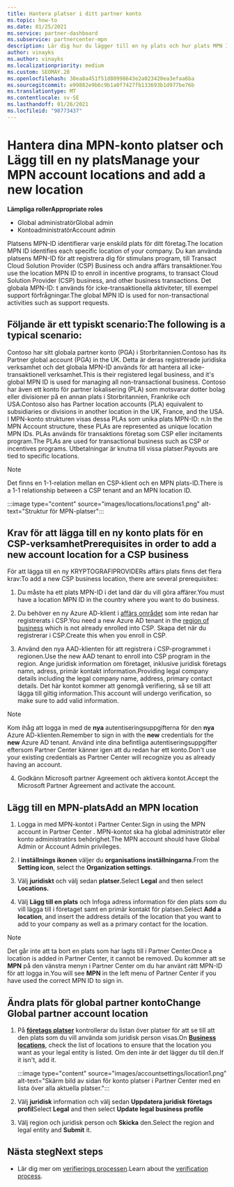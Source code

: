 ```yaml
---
title: Hantera platser i ditt partner konto
ms.topic: how-to
ms.date: 01/25/2021
ms.service: partner-dashboard
ms.subservice: partnercenter-mpn
description: Lär dig hur du lägger till en ny plats och hur plats MPN ID används i stimulans program, CSP-verksamhet, prenumerationer och andra transaktioner.
author: vinayks
ms.author: vinayks
ms.localizationpriority: medium
ms.custom: SEOMAY.20
ms.openlocfilehash: 38ea8a451f51d80998643e2a023420ea3efaa6ba
ms.sourcegitcommit: e99882e9b6c9b1a0f7427fb133693b1d977be76b
ms.translationtype: MT
ms.contentlocale: sv-SE
ms.lasthandoff: 01/26/2021
ms.locfileid: "98773437"
---
```

# <a name="manage-your-mpn-account-locations-and-add-a-new-location"></a><span data-ttu-id="7be85-103">Hantera dina MPN-konto platser och Lägg till en ny plats</span><span class="sxs-lookup"><span data-stu-id="7be85-103">Manage your MPN account locations and add a new location</span></span>


<span data-ttu-id="7be85-104">**Lämpliga roller**</span><span class="sxs-lookup"><span data-stu-id="7be85-104">**Appropriate roles**</span></span>

- <span data-ttu-id="7be85-105">Global administratör</span><span class="sxs-lookup"><span data-stu-id="7be85-105">Global admin</span></span>
- <span data-ttu-id="7be85-106">Kontoadministratör</span><span class="sxs-lookup"><span data-stu-id="7be85-106">Account admin</span></span>

<span data-ttu-id="7be85-107">Platsens MPN-ID identifierar varje enskild plats för ditt företag.</span><span class="sxs-lookup"><span data-stu-id="7be85-107">The location MPN ID identifies each specific location of your company.</span></span> <span data-ttu-id="7be85-108">Du kan använda platsens MPN-ID för att registrera dig för stimulans program, till Transact Cloud Solution Provider (CSP) Business och andra affärs transaktioner.</span><span class="sxs-lookup"><span data-stu-id="7be85-108">You use the location MPN ID to enroll in incentive programs, to transact Cloud Solution Provider (CSP) business, and other business transactions.</span></span> <span data-ttu-id="7be85-109">Det globala MPN-ID: t används för icke-transaktionella aktiviteter, till exempel support förfrågningar.</span><span class="sxs-lookup"><span data-stu-id="7be85-109">The global MPN ID is used for non-transactional activities such as support requests.</span></span>

## <a name="the-following-is-a-typical-scenario"></a><span data-ttu-id="7be85-110">Följande är ett typiskt scenario:</span><span class="sxs-lookup"><span data-stu-id="7be85-110">The following is a typical scenario:</span></span>

<span data-ttu-id="7be85-111">Contoso har sitt globala partner konto (PGA) i Storbritannien.</span><span class="sxs-lookup"><span data-stu-id="7be85-111">Contoso has its Partner global account (PGA) in the UK.</span></span> <span data-ttu-id="7be85-112">Detta är deras registrerade juridiska verksamhet och det globala MPN-ID används för att hantera all icke-transaktionell verksamhet.</span><span class="sxs-lookup"><span data-stu-id="7be85-112">This is their registered legal business, and it's global MPN ID is used for managing all non-transactional business.</span></span> <span data-ttu-id="7be85-113">Contoso har även ett konto för partner lokalisering (PLA) som motsvarar dotter bolag eller divisioner på en annan plats i Storbritannien, Frankrike och USA.</span><span class="sxs-lookup"><span data-stu-id="7be85-113">Contoso also has Partner location accounts (PLA) equivalent to subsidiaries or divisions in another location in the UK, France, and the USA.</span></span> <span data-ttu-id="7be85-114">I MPN-konto strukturen visas dessa PLAs som unika plats MPN-ID: n.</span><span class="sxs-lookup"><span data-stu-id="7be85-114">In the MPN Account structure, these PLAs are represented as unique location MPN IDs.</span></span> <span data-ttu-id="7be85-115">PLAs används för transaktions företag som CSP eller incitaments program.</span><span class="sxs-lookup"><span data-stu-id="7be85-115">The PLAs are used for transactional business such as CSP or incentives programs.</span></span> <span data-ttu-id="7be85-116">Utbetalningar är knutna till vissa platser.</span><span class="sxs-lookup"><span data-stu-id="7be85-116">Payouts are tied to specific locations.</span></span> 

>[!NOTE]
><span data-ttu-id="7be85-117">Det finns en 1-1-relation mellan en CSP-klient och en MPN plats-ID.</span><span class="sxs-lookup"><span data-stu-id="7be85-117">There is a 1-1 relationship between a CSP tenant and an MPN location ID.</span></span>

:::image type="content" source="images/locations/locations1.png" alt-text="Struktur för MPN-platser":::

## <a name="prerequisites-in-order-to-add-a-new-account-location-for-a-csp-business"></a><span data-ttu-id="7be85-119">Krav för att lägga till en ny konto plats för en CSP-verksamhet</span><span class="sxs-lookup"><span data-stu-id="7be85-119">Prerequisites in order to add a new account location for a CSP business</span></span>

<span data-ttu-id="7be85-120">För att lägga till en ny KRYPTOGRAFIPROVIDERs affärs plats finns det flera krav:</span><span class="sxs-lookup"><span data-stu-id="7be85-120">To add a new CSP business location, there are several prerequisites:</span></span>

1. <span data-ttu-id="7be85-121">Du måste ha ett plats MPN-ID i det land där du vill göra affärer.</span><span class="sxs-lookup"><span data-stu-id="7be85-121">You must have a location MPN ID in the country where you want to do business.</span></span>

1. <span data-ttu-id="7be85-122">Du behöver en ny Azure AD-klient i [affärs området](regional-authorization-overview.md) som inte redan har registrerats i CSP.</span><span class="sxs-lookup"><span data-stu-id="7be85-122">You need a new Azure AD tenant in the [region of business](regional-authorization-overview.md) which is not already enrolled into CSP.</span></span> <span data-ttu-id="7be85-123">Skapa det när du registrerar i CSP.</span><span class="sxs-lookup"><span data-stu-id="7be85-123">Create this when you enroll in CSP.</span></span>
 
3. <span data-ttu-id="7be85-124">Använd den nya AAD-klienten för att registrera i CSP-programmet i regionen.</span><span class="sxs-lookup"><span data-stu-id="7be85-124">Use the new AAD tenant to enroll into CSP program in the region.</span></span>
<span data-ttu-id="7be85-125">Ange juridisk information om företaget, inklusive juridisk företags namn, adress, primär kontakt information.</span><span class="sxs-lookup"><span data-stu-id="7be85-125">Providing legal company details including the legal company name, address, primary contact details.</span></span> <span data-ttu-id="7be85-126">Det här kontot kommer att genomgå verifiering, så se till att lägga till giltig information.</span><span class="sxs-lookup"><span data-stu-id="7be85-126">This account will undergo verification, so make sure to add valid information.</span></span>

>[!NOTE] 
 ><span data-ttu-id="7be85-127">Kom ihåg att logga in med de **nya** autentiseringsuppgifterna för den **nya** Azure AD-klienten.</span><span class="sxs-lookup"><span data-stu-id="7be85-127">Remember to sign in with the **new** credentials for the **new** Azure AD tenant.</span></span> <span data-ttu-id="7be85-128">Använd inte dina befintliga autentiseringsuppgifter eftersom Partner Center känner igen att du redan har ett konto.</span><span class="sxs-lookup"><span data-stu-id="7be85-128">Don't use your existing credentials as Partner Center will recognize you as already having an account.</span></span>

4. <span data-ttu-id="7be85-129">Godkänn Microsoft partner Agreement och aktivera kontot.</span><span class="sxs-lookup"><span data-stu-id="7be85-129">Accept the Microsoft Partner Agreement and activate the account.</span></span>

## <a name="add-an-mpn-location"></a><span data-ttu-id="7be85-130">Lägg till en MPN-plats</span><span class="sxs-lookup"><span data-stu-id="7be85-130">Add an MPN location</span></span>

1. <span data-ttu-id="7be85-131">Logga in med MPN-kontot i Partner Center.</span><span class="sxs-lookup"><span data-stu-id="7be85-131">Sign in using the MPN account in Partner Center .</span></span> <span data-ttu-id="7be85-132">MPN-kontot ska ha global administratör eller konto administratörs behörighet.</span><span class="sxs-lookup"><span data-stu-id="7be85-132">The MPN account should have Global Admin or Account Admin privileges.</span></span> 

1. <span data-ttu-id="7be85-133">I **inställnings ikonen** väljer du **organisations inställningarna**.</span><span class="sxs-lookup"><span data-stu-id="7be85-133">From the **Setting icon**, select the **Organization settings**.</span></span>

2. <span data-ttu-id="7be85-134">Välj **juridiskt** och välj sedan **platser.**</span><span class="sxs-lookup"><span data-stu-id="7be85-134">Select **Legal** and then select **Locations.**</span></span>

3. <span data-ttu-id="7be85-135">Välj **Lägg till en plats** och Infoga adress information för den plats som du vill lägga till i företaget samt en primär kontakt för platsen.</span><span class="sxs-lookup"><span data-stu-id="7be85-135">Select **Add a location**, and insert the address details of the location that you want to add to your company as well as a primary contact for the location.</span></span>

> [!NOTE]
> <span data-ttu-id="7be85-136">Det går inte att ta bort en plats som har lagts till i Partner Center.</span><span class="sxs-lookup"><span data-stu-id="7be85-136">Once a location is added in Partner Center, it cannot be removed.</span></span> <span data-ttu-id="7be85-137">Du kommer att se **MPN** på den vänstra menyn i Partner Center om du har använt rätt MPN-ID för att logga in.</span><span class="sxs-lookup"><span data-stu-id="7be85-137">You will see **MPN** in the left menu of Partner Center if you have used the correct MPN ID to sign in.</span></span>

## <a name="change-global-partner-account-location"></a><span data-ttu-id="7be85-138">Ändra plats för global partner konto</span><span class="sxs-lookup"><span data-stu-id="7be85-138">Change Global partner account location</span></span>

1. <span data-ttu-id="7be85-139">På **[företags platser](https://partner.microsoft.com/dashboard/account/v3/organization/legalinfo#mpn)** kontrollerar du listan över platser för att se till att den plats som du vill använda som juridisk person visas.</span><span class="sxs-lookup"><span data-stu-id="7be85-139">On **[Business locations](https://partner.microsoft.com/dashboard/account/v3/organization/legalinfo#mpn)**, check the list of locations to ensure that the location you want as your legal entity is listed.</span></span> <span data-ttu-id="7be85-140">Om den inte är det lägger du till den.</span><span class="sxs-lookup"><span data-stu-id="7be85-140">If it isn't, add it.</span></span>

   :::image type="content" source="images/accountsettings/location1.png" alt-text="Skärm bild av sidan för konto platser i Partner Center med en lista över alla aktuella platser.":::

2. <span data-ttu-id="7be85-142">Välj **juridisk** information och välj sedan **Uppdatera juridisk företags profil**</span><span class="sxs-lookup"><span data-stu-id="7be85-142">Select **Legal** and then select **Update legal business profile**</span></span>
  
3. <span data-ttu-id="7be85-143">Välj region och juridisk person och **Skicka** den.</span><span class="sxs-lookup"><span data-stu-id="7be85-143">Select the region and legal entity and **Submit** it.</span></span>

  
## <a name="next-steps"></a><span data-ttu-id="7be85-144">Nästa steg</span><span class="sxs-lookup"><span data-stu-id="7be85-144">Next steps</span></span>

- <span data-ttu-id="7be85-145">Lär dig mer om [verifierings processen](verification-responses.md).</span><span class="sxs-lookup"><span data-stu-id="7be85-145">Learn about the [verification process](verification-responses.md).</span></span>
